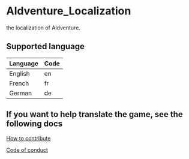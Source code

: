 # AIdventure_Localization
the localization of AIdventure.

## Supported language

| Language | Code |
|----------|------|
| English  | en   |
| French   | fr   |
| German   | de   |

## If you want to help translate the game, see the following docs

[How to contribute](https://github.com/LyaaaaaGames/AIdventure_Localization/blob/main/CONTRIBUTING.md)

[Code of conduct](https://github.com/LyaaaaaGames/AIdventure_Localization/blob/main/CODE_OF_CONDUCT.md)
